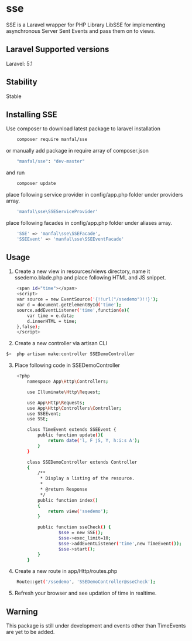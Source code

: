 # sse
SSE is a Laravel wrapper for PHP Library LibSSE for implementing asynchronous Server Sent Events and pass them on to views.

Laravel Supported versions
--------------------------
Laravel: 5.1

Stability
---------
Stable

Installing SSE
--------------

Use composer to download latest package to laravel installation

```bash
	composer require manfal/sse
```

or manually add package in require array of composer.json

```bash
    "manfal/sse": "dev-master"
```

and run

```bash
	composer update
```

place following service provider in config/app.php folder under providers array.

```bash
	'manfal\sse\SSEServiceProvider'
```
place following facades in config/app.php folder under aliases array.

```bash
	'SSE' => 'manfal\sse\SSEFacade',
	'SSEEvent' => 'manfal\sse\SSEEventFacade'
```

Usage
-----
1. Create a new view in resources/views directory, name it ssedemo.blade.php and place following HTML and JS snippet.

```bash
	<span id="time"></span>
	<script>
	var source = new EventSource('{!!url("/ssedemo")!!}');
	var d = document.getElementById('time');
	source.addEventListener('time',function(e){
		var time = e.data;
		d.innerHTML = time;
	},false);
	</script>
```

2. Create a new controller via artisan CLI

```bash
$>	php artisan make:controller SSEDemoController
```

3. Place following code in SSEDemoController

```bash
	<?php
		namespace App\Http\Controllers;

		use Illuminate\Http\Request;

		use App\Http\Requests;
		use App\Http\Controllers\Controller;
		use SSEEvent;
		use SSE;

		class TimeEvent extends SSEEvent {
		    public function update(){
		        return date('l, F jS, Y, h:i:s A');
		    }
		}

		class SSEDemoController extends Controller
		{
		    /**
		     * Display a listing of the resource.
		     *
		     * @return Response
		     */
		    public function index()
		    {
		        return view('ssedemo');
		    }

		    public function sseCheck() {
		            $sse = new SSE();
		            $sse->exec_limit=10;
		            $sse->addEventListener('time',new TimeEvent());
		            $sse->start();
		    }
		}
``` 

4. Create a new route in app/Http/routes.php

```bash
	Route::get('/ssedemo', 'SSEDemoController@sseCheck');
```

5. Refresh your browser and see updation of time in realtime.

Warning
-------
This package is still under development and events other than TimeEvents are yet to  be added.